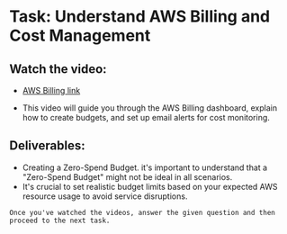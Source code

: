 # Task: Understand AWS Billing and Cost Management

## Watch the video:

- [AWS Billing link](https://www.loom.com/share/389148332f3640849c44796a8ef92723?sid=4ea07fcf-9714-4dc6-8abf-f2d64410fdd5)

- This video will guide you through the AWS Billing dashboard, explain how to create budgets, and set up email alerts for cost monitoring.

## Deliverables:

- Creating a Zero-Spend Budget. it's important to understand that a "Zero-Spend Budget" might not be ideal in all scenarios.
- It's crucial to set realistic budget limits based on your expected AWS resource usage to avoid service disruptions.

`Once you've watched the videos, answer the given question and then proceed to the next task.`
